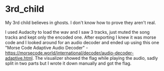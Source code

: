 # 3rd_child

My 3rd child believes in ghosts. I don't know how to prove they aren't real.


I used Audacity to load the wav and I saw 3 tracks, just muted the song tracks and kept only the encoded one. After exporting I knew it was morse code and I looked around for an audio decoder and ended up using this one "Morse Code Adaptive Audio Decoder" - https://morsecode.world/international/decoder/audio-decoder-adaptive.html. The visualizer showed the flag while playing the audio, sadly split in two parts but I wrote it down manually and got the flag.
